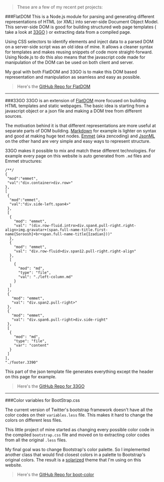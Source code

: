 >These are a few of my recent pet projects:<a id="flatdom"></a>

###FlatDOM
This is a Node.js module for parsing and generating different representations of HTML (or XML) into server-side Document Object Model. This server-side DOM is good for building structured web page templates ( take a look at [33GO][3390] ) or extracting data from a compiled page.

Using CSS selectors to identify elements and inject data to a parsed DOM on a server-side script was an old idea of mine. It allows a cleaner syntax for templates and makes reusing snippets of code more straight-forward. Using Node.js to do this also means that the javascript code made for manipulation of the DOM can be used on both client and server.

My goal with both FlatDOM and 33GO is to make this DOM based representation and manipulation as seamless and easy as possible.
>Here's the [GitHub Repo for FlatDOM][GITHUBFLAT] <a id="3390"></a>

***

###33GO
33GO is an extension of [FlatDOM][FLAT] more focused on building HTML templates and static webpages. The basic idea is starting from a javascript object or a json file and making a DOM tree from different sources.

The motivation behind it is that different representations are more useful at separate parts of DOM building. [Markdown][MD] for example is lighter on syntax and good at making huge text nodes. [Emmet][EMMET] (aka zencoding) and [JsonML][JSONMl] on the other hand are very simple and easy ways to represent structure.

33GO makes it possible to mix and match these different technologies. For example every page on this website is auto generated from `.md` files and Emmet structures:

    /**/
    {
     "mod":"emmet",
	 "val":"div.container>div.row>"
    },
	[
     {
      "mod":"emmet",
      "val":"div.side-left.span4>"
     },
     [
      {
		"mod": "emmet",
		"val": "(div.row-fluid.intro>div.span4.pull-right.right-align>img.gravatar+(span.full-name-title.first-name{Soroosh}+br+span.full-name-title{Izadian}))"
	  },
	  {
		"mod": "emmet",
		"val": "div.row-fluid>div.span12.pull-right.right-align"
	  },
	  [
		{
		  "mod": "md",
		  "type": "file",
		  "val": "./left-column.md"
		}
	  ]
	 ],
	 {
	   "mod": "emmet",
	   "val": "div.span2.pull-right>"
	 },
	 {
	   "mod": "emmet",
	   "val": "div.span6.pull-right>div.side-right"
	 },
	 [
	  {
	    "mod": "md",
	    "type": "file",
	    "var": "content"
	  }
	 ]
	],
    "./footer.3390"

This part of the json template file generates everything except the header on this page for example.


>Here's the [GitHub Repo for 33GO][GITHUB33GO] <a id="boot-color"></a>

***
###Color variables for BootStrap.css

The current version of Twitter's bootstrap framework doesn't have all the color codes on their `variables.less` file. This makes it hard to change the colors on different less files.

This little project of mine started as changing every possible color code in the compiled `bootstrap.css` file and moved on to extracting color codes from all the original `.less` files.

My final goal was to change Bootstrap's color palette. So I implemented another class that would find closest colors in a palette to Bootstrap's original colors. The result is a [solarized][SOLAR] theme that I'm using on this website.
>Here's the [GitHub Repo for boot-color][GITHUBBOOT]


[3390]: #3390
[FLAT]: #flatdom
[SOLAR]: http://ethanschoonover.com/solarized
[EMMET]: http://docs.emmet.io
[JSONML]: http://www.jsonml.org
[MD]: http://daringfireball.net/projects/markdown
[GITHUBFLAT]: https://github.com/srosh/FlatDOM
[GITHUB33GO]: https://github.com/srosh/33GO
[GITHUBBOOT]: https://github.com/srosh/boot-color
